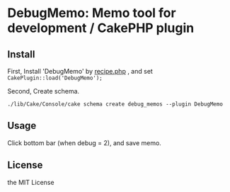 # DebugMemo: Memo tool for development / CakePHP plugin

## Install

First, Install 'DebugMemo' by [recipe.php](https://github.com/k1LoW/recipe) , and set `CakePlugin::load('DebugMemo');`

Second, Create schema.

    ./lib/Cake/Console/cake schema create debug_memos --plugin DebugMemo

## Usage

Click bottom bar (when debug = 2), and save memo.

## License

the MIT License

